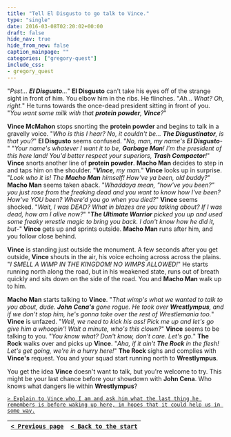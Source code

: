 ```yaml
---
title: "Tell El Disgusto to go talk to Vince."
type: "single"
date: 2016-03-08T02:20:02+00:00
draft: false
hide_nav: true
hide_from_new: false
caption_mainpage: ""
categories: ["gregory-quest"]
include_css:
- gregory_quest
---
```


"*Psst... **El Disgusto**...*" **El Disgusto** can't take his eyes off of the strange sight in front of him. You elbow him in the ribs. He flinches. "*Ah... What? Oh, right.*" He turns towards the once-dead president sitting in front of you. "*You want some milk with that **protein powder**, **Vince**?*"

**Vince McMahon** stops snorting the **protein powder** and begins to talk in a gravelly voice. "*Who is this I hear? No, it couldn't be... **The Disgustinator**, is that you?*" **El Disgusto** seems confused. "*No, man, my name's **El Disgusto**-*" "*Your name's whatever I want it to be, **Garbage Man**! I'm the president of this here land! You'd better respect your superiors, **Trash Compactor**!*" **Vince** snorts another line of **protein powder**. **Macho Man** decides to step in and taps him on the shoulder. "***Vince**, my man.*" **Vince** looks up in surprise. "*Look who it is! The **Macho Man** himself! How've ya been, old buddy?*" **Macho Man** seems taken aback. "*Whaddaya mean, "how've you been?" you just rose from the freaking dead and you want to know how I've been? How've YOU been? Where'd you go when you died?*" **Vince** seems shocked. "*Wait, I was DEAD? What in blazes are you talking about? If I was dead, how am I alive now?*" "***The Ultimate Warrior** picked you up and used some freaky wrestle magic to bring you back. I don't know how he did it, but-*" **Vince** gets up and sprints outside. **Macho Man** runs after him, and you follow close behind.

**Vince** is standing just outside the monument. A few seconds after you get outside, **Vince** shouts in the air, his voice echoing across across the plains. "*I SMELL A WIMP IN THE KINGDOM! NO WIMPS ALLOWED!*" He starts running north along the road, but in his weakened state, runs out of breath quickly and sits down on the side of the road. You and **Macho Man** walk up to him.

**Macho Man** starts talking to **Vince**. "*That wimp's what we wanted to talk to you about, dude. **John Cena's** gone rogue. He took over **Wrestlympus**, and if we don't stop him, he's gonna take over the rest of Wrestlemania too.*" **Vince** is unfazed. "*Well, we need to kick his ass! Pick me up and let's go give him a whoopin'! Wait a minute, who's this clown?*" **Vince** seems to be talking to you. "*You know what? Don't know, don't care. Let's go.*" **The Rock** walks over and picks up **Vince**. "*Aha, if it ain't **The Rock** in the flesh! Let's get going, we're in a hurry here!*" **The Rock** sighs and complies with **Vince's** request. You and your squad start running north to **Wrestlympus**.

You get the idea **Vince** doesn't want to talk, but you're welcome to try. This might be your last chance before your showdown with **John Cena**. Who knows what dangers lie within **Wrestlympus**?

[``> Explain to Vince who I am and ask him what the last thing he remembers is before waking up here, in hopes that it could help us in some way.``](../28)

|[``< Previous page``](../26)|[``< Back to the start``](../)|
|---|---|